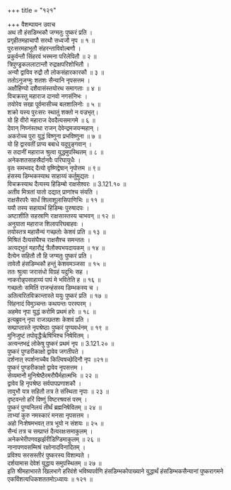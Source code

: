+++
title = "१२१"

+++
वैशम्पायन उवाच  
अथ तौ हंसडिम्भकौ जग्मतुः पुष्करं प्रति ।  
प्रगृहीतमहाचापौ सरथौ सध्वजौ नृप ॥ १ ॥  
पुरःसरमहाभूतौ संहरन्ताविवोल्बणौ ।  
प्रकुर्वन्तौ सिंहरवं भस्मना परिलेपितौ ॥ २ ॥  
त्रिपुण्ड्रकललाटान्तौ रुद्राक्षपरिशोभितौ ।  
अन्यौ द्वाविव रुद्रौ तौ लोकसंहारकारकौ ॥ ३ ॥  
ततोऽनुजग्मुः शतशः सैन्यानि नृपसत्तम ।  
अक्षौहिण्यो दशैवासंस्तयोरथ समागताः ॥ ४ ॥  
विचक्रस्तु महाराज दानवो नगसंनिभः ।  
तयोरेव सखा पूर्वमासीच्च बलशालिनोः ॥ ५ ॥  
शक्रो यस्य पुरःसरः स्थातुं शक्तो न वज्रभृत्।  
यो हि वीरो महाराज देवदैत्यसमागमे ॥ ६ ॥  
देवान् निघ्नंस्तथा राजन् देवेन्द्रमजयन्महान् ।  
अकरोच्च पुरा युद्धं विष्णुना प्रभविष्णुना ॥ ७ ॥  
यो हि द्वारवतीं प्राप्य बबाधे यदुपुङ्गवान् ।  
स तदानीं महाराज श्रुत्वा युद्धमुपस्थितम् ॥ ८ ॥  
अनेकशतसाहस्रैर्दानवैः परिघायुधैः ।  
वृतः समभवद् दैत्यो वृष्णिद्वेषान् नृपोत्तम ॥ ९॥  
हंसस्य डिम्भकस्याथ साहाय्यं कर्तुमुद्यतः ।  
विचक्रस्याथ दैत्यस्य हिडिम्बो राक्षसेश्वरः ॥ 3.121.१० ॥  
अतीव मित्रतां यातो दद्यात् प्राणांश्च संयति ।  
राक्षसैरपरैः सार्धं शिलाशूलासिपाणिभिः ॥ ११ ॥  
ययौ तस्य सहायार्थं हिडिम्बः पुरुषादपः ।  
अष्टाशीति सहस्राणि राक्षसास्तस्य चाभवन् ॥ १२ ॥  
अनुयाता महाराज शिलापरिघबाहवः ।  
तयोस्तत्र महासैन्यं गच्छतोः केशवं प्रति ॥ १३ ॥  
मिश्रितं दैत्यसंघैश्च राक्षसैश्च समन्ततः ।  
अत्यद्भुतं महारौद्रं त्रैलौक्यभयदायकम् ॥ १४ ॥  
दैत्येन सहितौ तौ हि जग्मतुः पुष्करं प्रति ।  
तावेतौ हंसडिम्भकौ हन्तुं केशवमञ्जसा ॥ १५ ॥  
ततः श्रुत्वा जरासंधो विग्रहं यदुभिः सह ।  
नाकरोन्नृपसाहाय्यं पापं मे भवितेति ह ॥ १६ ॥  
गच्छतोः समितिं राजन्हंसस्य डिम्भकस्य च ।  
अतित्वरितविक्रान्तास्ते ययुः पुष्करं प्रति ॥ १७ ॥  
सिंहनादं विमुञ्चन्तः कथयन्तः परस्परम् ।  
अहमेव नृपा युद्धं करोमि प्रथमं हरेः ॥ १८ ॥  
इत्यब्रुवन् नृपा राजञ्छतशः केशवं प्रति ।  
सम्प्राप्तास्ते नृपश्रेष्ठाः पुष्करं पुण्यवर्धनम् ॥ १९ ॥  
मुनिजुष्टं तपोवृद्धैर्ऋषिभिश्च निषेवितम् ।  
अत्यन्तभद्रं लोकेषु पुष्करं प्रथमं नृप ॥ 3.121.२० ॥  
पुष्करं पुण्डरीकाक्षो द्वावेव जगतीपते ।  
दर्शनात् स्पर्शनाच्चैव किल्विषच्छेदिनौ नृप ॥२१॥  
पुष्करं पुण्डरीकाक्षो द्वावेव नृपसत्तम ।  
सेव्यमानौ मुनिश्रेष्ठैरमरौघैर्महात्मभिः ॥ २२ ॥  
द्वावेव हि नृपश्रेष्ठ सर्वपापप्रणाशकौ ।  
तावुभौ यत्र सहितौ तत्र ते संस्थिता नृपाः ॥ २३ ॥  
दृष्टवन्तो हरिं विष्णुं विष्टरश्रवसं परम् ।  
पुष्करं पुण्यनिलयं तीर्थं ब्रह्मनिषेवितम् ॥ २४ ॥  
ताभ्यां कुरु नमस्कारं मनसा नृपसत्तम ।  
अहो निःशेषमभवत् तत्र भूयो न संशयः ॥ २५ ॥  
सैन्यं तत्र च सम्प्राप्तं दैत्यरक्षःसमाकुलम् ।  
अनेकभेरीपणवझर्झरीडिण्डिमाकुलम् ॥ २६ ॥  
नानापणवसम्मिश्रं रक्षोनादविनादितम् ।  
प्रविश्य सरसस्तीरं पुष्करस्य विशाम्पते ।  
दर्शयामास देवेशं युद्धाय समुपस्थितम् ॥ २७ ॥  
इति श्रीमहाभारते खिलभागे हरिवंशे भविष्यपर्वणि हंसडिम्भकोपाख्याने युद्धार्थं हंसडिम्भकसैन्यानां पुष्करागमने एकविंशत्यधिकशततमोऽध्यायः ॥ १२१ ॥